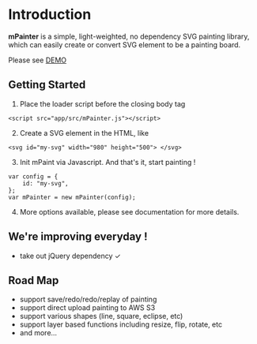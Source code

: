 Introduction
========

**mPainter** is a simple, light-weighted, no dependency SVG painting library, which can easily create or convert SVG element to be a painting board.

Please see [DEMO]


Getting Started
------------

1. Place the loader script before the closing body tag
```
<script src="app/src/mPainter.js"></script>
```

2. Create a SVG element in the HTML, like
```
<svg id="my-svg" width="980" height="500"> </svg>
```

3. Init mPaint via Javascript. And that's it, start painting !
```
var config = {
    id: "my-svg",
};
var mPainter = new mPainter(config);
```

4. More options available, please see documentation for more details.


## We're improving everyday !

* take out jQuery dependency ✓

## Road Map

* support save/redo/redo/replay of painting
* support direct upload painting to AWS S3
* support various shapes (line, square, eclipse, etc)
* support layer based functions including resize, flip, rotate, etc
* and more...

[DEMO]:http://paint.tantanguanguan.com
